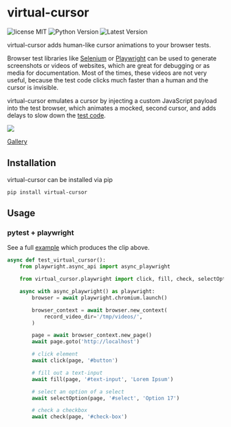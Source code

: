 # virtual-cursor

![license MIT](https://img.shields.io/pypi/l/virtual-cursor.svg)
![Python Version](https://img.shields.io/pypi/pyversions/virtual-cursor.svg)
![Latest Version](https://img.shields.io/pypi/v/virtual-cursor.svg)

virtual-cursor adds human-like cursor animations to your browser tests.

Browser test libraries like [Selenium](https://www.selenium.dev/) or [Playwright](https://playwright.dev/) can be used to generate screenshots or videos of websites, which are great for debugging or as media for documentation.
Most of the times, these videos are not very useful, because the test code clicks much faster than a human and the cursor is invisible.

virtual-cursor emulates a cursor by injecting a custom JavaScript payload into the test browser, which animates a mocked, second cursor, and adds delays to slow down the [test code](tests/test_virtual_cursor.py).

![](doc/popup-desktop-chrome-dark.gif)

[Gallery](doc/gallery.md)


## Installation

virtual-cursor can be installed via pip

```
pip install virtual-cursor
```

## Usage

### pytest + playwright

See a full [example](tests/test_virtual_cursor.py) which produces the clip above.

```python
async def test_virtual_cursor():
    from playwright.async_api import async_playwright

    from virtual_cursor.playwright import click, fill, check, selectOption

    async with async_playwright() as playwright:
        browser = await playwright.chromium.launch()

        browser_context = await browser.new_context(
            record_video_dir='/tmp/videos/',
        )

        page = await browser_context.new_page()
        await page.goto('http://localhost')

        # click element
        await click(page, '#button')

        # fill out a text-input
        await fill(page, '#text-input', 'Lorem Ipsum')

        # select an option of a select
        await selectOption(page, '#select', 'Option 17')

        # check a checkbox
        await check(page, '#check-box')
```
